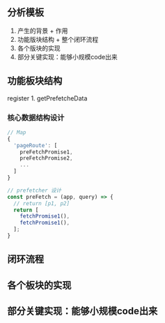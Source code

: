 ## 分析模板
1. 产生的背景 + 作用
2. 功能版块结构 + 整个闭环流程
3. 各个版块的实现
4. 部分关键实现：能够小规模code出来

## 功能板块结构
register
1. 
getPrefetcheData

### 核心数据结构设计
```js
// Map 
{
  'pageRoute': [
    preFetchPromise1,
    preFetchPromise2,
    ...
  ]
}
```
```js
// prefetcher 设计
const preFetch = (app, query) => {
  // return [p1, p2]
  return [
    fetchPromise1(),
    fetchPromise1(),
  ];
}
```

## 闭环流程

## 各个板块的实现

## 部分关键实现：能够小规模code出来